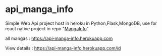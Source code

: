 # api_manga_info
Simple Web Api project host in heroku in Python,Flask,MongoDB, use for react native project in repo "[MangaInfo](https://github.com/pascal-rithi-ke/MangaInfo)"

all mangas : 
https://api-manga-info.herokuapp.com

View details :
https://api-manga-info.herokuapp.com/id
